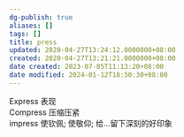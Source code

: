 ```yaml
---
dg-publish: true
aliases: []
tags: []
title: press
updated: 2020-04-27T13:24:12.0000000+08:00
created: 2020-04-27T13:21:21.0000000+08:00
date created: 2023-07-05T11:13:20+08:00
date modified: 2024-01-12T18:50:30+08:00
---
```


Express 表现  
Compress 压缩压紧  
impress 使钦佩; 使敬仰; 给…留下深刻的好印象

